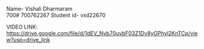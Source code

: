 Name- Vishali Dharmaram  
700# 700762267   Student id- vxd22670


VIDEO LINK: https://drive.google.com/file/d/1dEV_Nvb70uvbF03Z1Dv8yGPhyl2KnTCp/view?usp=drive_link
